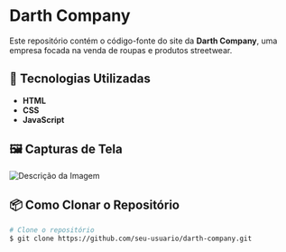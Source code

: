 # Darth Company

Este repositório contém o código-fonte do site da **Darth Company**, uma empresa focada na venda de roupas e produtos streetwear. 

## 🚀 Tecnologias Utilizadas

- **HTML**
- **CSS**
- **JavaScript**

## 🖼️ Capturas de Tela

![Descrição da Imagem](https://raw.githubusercontent.com/seu-usuario/seu-repositorio/main/caminho/para/imagem.png)

## 📦 Como Clonar o Repositório

```bash
# Clone o repositório
$ git clone https://github.com/seu-usuario/darth-company.git
```
